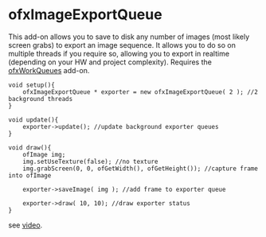# ofxImageExportQueue 

This add-on allows you to save to disk any number of images (most likely screen grabs) to export an image sequence. It allows you to do so on multiple threads if you require so, allowing you to export in realtime (depending on your HW and project complexity). Requires the [ofxWorkQueues](https://github.com/armadillu/ofxWorkQueues) add-on.


	void setup(){
		ofxImageExportQueue * exporter = new ofxImageExportQueue( 2 ); //2 background threads
	}
	
	void update(){
		exporter->update(); //update background exporter queues
	}

	void draw(){
		ofImage img;
		img.setUseTexture(false); //no texture 
		img.grabScreen(0, 0, ofGetWidth(), ofGetHeight()); //capture frame into ofImage
			
		exporter->saveImage( img ); //add frame to exporter queue

		exporter->draw( 10, 10); //draw exporter status
	}


see [video](https://vimeo.com/43553192).

